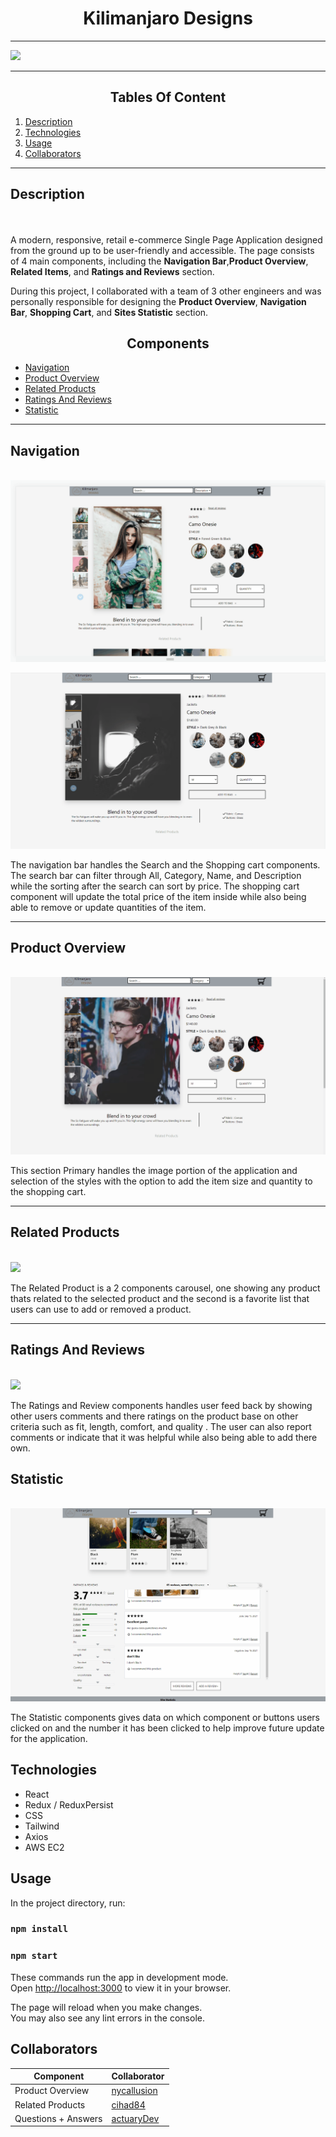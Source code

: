 
<h1 align="center">Kilimanjaro Designs</h1>


* * *

![](/gifs/responsive.gif)

* * *

<h2 align="center">Tables Of Content</h2>

1. [Description](#description)
2. [Technologies](#technologies)
3. [Usage](#usage)
4. [Collaborators](#collaborators)

* * *

## Description
\
\
A modern, responsive, retail e-commerce Single Page Application designed from the ground up to be user-friendly and accessible.
The page consists of 4 main components, including the **Navigation Bar**,**Product Overview**, **Related Items**, and **Ratings and Reviews** section.

During this project, I collaborated with a team of 3 other engineers and was personally responsible for designing the **Product Overview**, **Navigation Bar**, **Shopping Cart**, and **Sites Statistic** section.

<h2 align="center">Components</h2>

* [Navigation](#navigation)
* [Product Overview](#Product-overview)
* [Related Products](#related-products)
* [Ratings And Reviews](#ratings-and-reviews)
* [Statistic](#statistic)

* * *

## Navigation
\
![](/gifs/search.gif)

![](/gifs/cart-selection.gif)

The navigation bar handles the Search and the Shopping cart components.
The search bar can filter through All, Category, Name, and Description while the sorting after the search can sort by price. The shopping cart component will update the total price of the item inside while also being able to remove or update quantities of the item.

* * *

## Product Overview
\
![](/gifs/Image.gif)

This section Primary handles the image portion of the application and selection of the styles with the option to add the item size and quantity to the shopping cart.

* * *
## Related Products
\
![](/gifs/related-products.gif)

The Related Product is a 2 components carousel, one showing any product thats related to the selected product and the second is a favorite list that users can use to add or removed a product.

* * *

## Ratings And Reviews
\
![](/gifs/raiting-review.gif)

The Ratings and Review components handles user feed back by showing other users comments and there ratings on the product base on other criteria such as fit, length, comfort, and quality . The user can also report comments or indicate that it was helpful while also being able to add there own.

## Statistic
\
![](/gifs/statistic.gif)

The Statistic components gives data on which component or buttons users clicked on and the number it has been clicked to help improve future update for the application.


## Technologies
- React
- Redux / ReduxPersist 
- CSS
- Tailwind
- Axios
- AWS EC2

## Usage 

In the project directory, run: 

### `npm install`
### `npm start`

These commands run the app in development mode.\
Open [http://localhost:3000](http://localhost:3000) to view it in your browser.

The page will reload when you make changes.\
You may also see any lint errors in the console.

## Collaborators

| Component           | Collaborator                                                  |
|---------------------|---------------------------------------------------------------|
| Product Overview    | [nycallusion](http://www.github.com/nycallusion/repositories) |
| Related Products    | [cihad84](http://www.github.com/cihad84/repositories)         |
| Questions + Answers | [actuaryDev](http://www.github.com/actuaryDev/repositories)   |